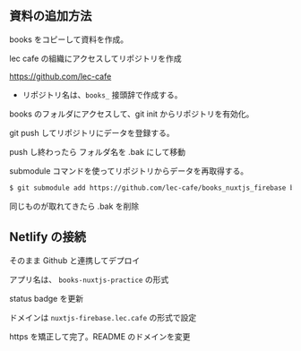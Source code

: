 
## 資料の追加方法

books をコピーして資料を作成。

lec cafe の組織にアクセスしてリポジトリを作成

https://github.com/lec-cafe

- リポジトリ名は、`books_` 接頭辞で作成する。

books のフォルダにアクセスして、git init からリポジトリを有効化。

git push してリポジトリにデータを登録する。

push し終わったら フォルダ名を .bak にして移動

submodule コマンドを使ってリポジトリからデータを再取得する。

```bash
$ git submodule add https://github.com/lec-cafe/books_nuxtjs_firebase books/nuxtjs_firebase
```

同じものが取れてきたら .bak を削除

## Netlify の接続

そのまま Github と連携してデプロイ

アプリ名は、 `books-nuxtjs-practice` の形式

status badge を更新

ドメインは `nuxtjs-firebase.lec.cafe` の形式で設定

https を矯正して完了。README のドメインを変更
